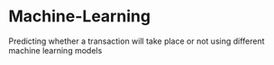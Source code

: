 # Machine-Learning
Predicting whether a transaction will take place or not using different machine learning models
